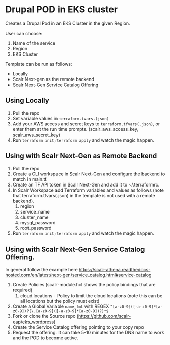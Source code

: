 # Drupal POD in EKS cluster

Creates a Drupal Pod in an EKS Cluster in the given Region.

User can choose:

1. Name of the service
1. Region
1. EKS Cluster

Template can be run as follows:

* Locally
* Scalr Next-gen as the remote backend
* Scalr Next-Gen Service Catalog Offering

## Using Locally

1. Pull the repo
1. Set variable values in `terraform.tvars.(json)`
1. Add your AWS access and secret keys to `terraform.tfvars(.json)`, or enter them at the run time prompts. (scalr_aws_access_key, scalr_aws_secret_key)
1. Run `terraform init;terraform apply` and watch the magic happen.

## Using with Scalr Next-Gen as Remote Backend

1. Pull the repo
1. Create a CLI workspace in Scalr Next-Gen and configure the backend to match in main.tf.
1. Create an TF API token in Scalr Next-Gen and add it to ~/.terraformrc.
1. In Scalr Workspace add Terraform variables and values as follows (note that terraform.tfvars(.json) in the template is not used with a remote backend).
   1. region
   1. service_name
   1. cluster_name
   1. mysql_password
   1. root_password
1. Run `terraform init;terraform apply` and watch the magic happen.

## Using with Scalr Next-Gen Service Catalog Offering.

In general follow the example here https://scalr-athena.readthedocs-hosted.com/en/latest/next-gen/service_catalog.html#service-catalog

1. Create Policies (scalr-module.hcl shows the policy bindings that are required)
   1. cloud.locations - Policy to limit the cloud locations (note this can be all locations but the policy must exist)
1. Create a Global Variable `name_fmt` with REGEX `^[a-z0-9]([-a-z0-9]*[a-z0-9])?(\.[a-z0-9]([-a-z0-9]*[a-z0-9])?)*$`
1. Fork or clone the Source repo (https://github.com/scalr-eap/eks_wordpress)
1. Create the Service Catalog offering pointing to your copy repo
1. Request the offering. It can take 5-10 minutes for the DNS name to work and the POD to become active.
